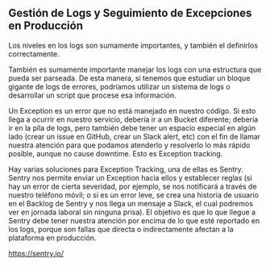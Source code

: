 <h2 align="left"> Gestión de Logs y Seguimiento de Excepciones en Producción </h2>

<p align="left"> Los niveles en los logs son sumamente importantes, y también el definirlos correctamente.

También es sumamente importante manejar los logs con una estructura que pueda ser parseada. De esta manera, si tenemos que estudiar un bloque gigante de logs de errores, podríamos utilizar un sistema de logs o desarrollar un script que procese esa información. 

Un Exception es un error que no está manejado en nuestro código. Si esto llega a ocurrir en nuestro servicio, debería ir a un Bucket diferente; debería ir en la pila de logs, pero también debe tener un espacio especial en algún lado (crear un issue en GitHub, crear un Slack alert, etc) con el fin de llamar nuestra atención para que podamos atenderlo y resolverlo lo más rápido posible, aunque no cause downtime. Esto es Exception tracking.

Hay varias soluciones para Exception Tracking, una de ellas es Sentry. Sentry nos permite enviar un Exception hacia ellos y establecer reglas (si hay un error de cierta severidad, por ejemplo, se nos notificará a través de nuestro teléfono móvil; o si es un error leve, se crea una historia de usuario en el Backlog de Sentry y nos llega un mensaje a Slack, el cual podremos ver en jornada laboral sin ninguna prisa). El objetivo es que lo que llegue a Sentry debe tener nuestra atención por encima de lo que esté reportado en los logs, porque son fallas que directa o indirectamente afectan a la plataforma en producción.

https://sentry.io/

</p>